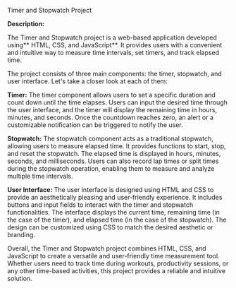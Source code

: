 Timer and Stopwatch Project

**Description:**

The Timer and Stopwatch project is a web-based application developed using** HTML, CSS, and JavaScript**. It provides users with a convenient and intuitive way to measure time intervals, set timers, and track elapsed time.

The project consists of three main components: the timer, stopwatch, and user interface. Let's take a closer look at each of them:

**Timer:**
The timer component allows users to set a specific duration and count down until the time elapses. Users can input the desired time through the user interface, and the timer will display the remaining time in hours, minutes, and seconds. Once the countdown reaches zero, an alert or a customizable notification can be triggered to notify the user.

**Stopwatch:**
The stopwatch component acts as a traditional stopwatch, allowing users to measure elapsed time. It provides functions to start, stop, and reset the stopwatch. The elapsed time is displayed in hours, minutes, seconds, and milliseconds. Users can also record lap times or split times during the stopwatch operation, enabling them to measure and analyze multiple time intervals.

**User Interface:**
The user interface is designed using HTML and CSS to provide an aesthetically pleasing and user-friendly experience. It includes buttons and input fields to interact with the timer and stopwatch functionalities. The interface displays the current time, remaining time (in the case of the timer), and elapsed time (in the case of the stopwatch). The design can be customized using CSS to match the desired aesthetic or branding. 


Overall, the Timer and Stopwatch project combines HTML, CSS, and JavaScript to create a versatile and user-friendly time measurement tool. Whether users need to track time during workouts, productivity sessions, or any other time-based activities, this project provides a reliable and intuitive solution.

